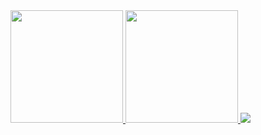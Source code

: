<div>
  <a href="https://github.com/seu-GuilhermeLimaSTN">
  <img loading="lazy" height="180em" src="https://github-readme-stats.vercel.app/api/top-langs/?username=GuilhermeLimaSTN&layout=compact&langs_count=7&theme=dracula"/>
  <img loading="lazy" height="180em" src="https://github-readme-stats.vercel.app/api?username=GuilhermeLimaSTN&show_icons=true&theme=dracula&include_all_commits=true&count_private=true"/>
  <img src="https://cdn.jsdelivr.net/gh/devicons/devicon@latest/icons/c/c-original.svg" />
</div>
